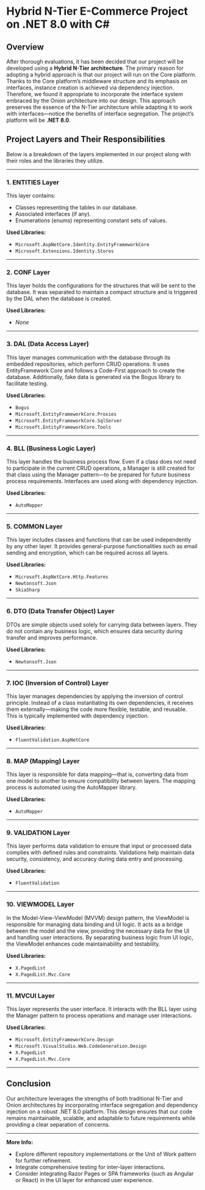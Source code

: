 # Hybrid N-Tier E-Commerce Project on .NET 8.0 with C#

## Overview

After thorough evaluations, it has been decided that our project will be developed using a **Hybrid N-Tier architecture**. The primary reason for adopting a hybrid approach is that our project will run on the Core platform. Thanks to the Core platform’s middleware structure and its emphasis on interfaces, instance creation is achieved via dependency injection. Therefore, we found it appropriate to incorporate the interface system embraced by the Onion architecture into our design. This approach preserves the essence of the N-Tier architecture while adapting it to work with interfaces—notice the benefits of interface segregation. The project’s platform will be **.NET 8.0**.

## Project Layers and Their Responsibilities

Below is a breakdown of the layers implemented in our project along with their roles and the libraries they utilize.

---

### 1. **ENTITIES Layer**

This layer contains:
- Classes representing the tables in our database.
- Associated interfaces (if any).
- Enumerations (enums) representing constant sets of values.

**Used Libraries:**
- `Microsoft.AspNetCore.Identity.EntityFrameworkCore`
- `Microsoft.Extensions.Identity.Stores`

---

### 2. **CONF Layer**

This layer holds the configurations for the structures that will be sent to the database. It was separated to maintain a compact structure and is triggered by the DAL when the database is created.

**Used Libraries:**
- *None*

---

### 3. **DAL (Data Access Layer)**

This layer manages communication with the database through its embedded repositories, which perform CRUD operations. It uses EntityFramework Core and follows a Code-First approach to create the database. Additionally, fake data is generated via the Bogus library to facilitate testing.

**Used Libraries:**
- `Bogus`
- `Microsoft.EntityFrameworkCore.Proxies`
- `Microsoft.EntityFrameworkCore.SqlServer`
- `Microsoft.EntityFrameworkCore.Tools`

---

### 4. **BLL (Business Logic Layer)**

This layer handles the business process flow. Even if a class does not need to participate in the current CRUD operations, a Manager is still created for that class using the Manager pattern—to be prepared for future business process requirements. Interfaces are used along with dependency injection.

**Used Libraries:**
- `AutoMapper`

---

### 5. **COMMON Layer**

This layer includes classes and functions that can be used independently by any other layer. It provides general-purpose functionalities such as email sending and encryption, which can be required across all layers.

**Used Libraries:**
- `Microsoft.AspNetCore.Http.Features`
- `Newtonsoft.Json`
- `SkiaSharp`

---

### 6. **DTO (Data Transfer Object) Layer**

DTOs are simple objects used solely for carrying data between layers. They do not contain any business logic, which ensures data security during transfer and improves performance.

**Used Libraries:**
- `Newtonsoft.Json`

---

### 7. **IOC (Inversion of Control) Layer**

This layer manages dependencies by applying the inversion of control principle. Instead of a class instantiating its own dependencies, it receives them externally—making the code more flexible, testable, and reusable. This is typically implemented with dependency injection.

**Used Libraries:**
- `FluentValidation.AspNetCore`

---

### 8. **MAP (Mapping) Layer**

This layer is responsible for data mapping—that is, converting data from one model to another to ensure compatibility between layers. The mapping process is automated using the AutoMapper library.

**Used Libraries:**
- `AutoMapper`

---

### 9. **VALIDATION Layer**

This layer performs data validation to ensure that input or processed data complies with defined rules and constraints. Validations help maintain data security, consistency, and accuracy during data entry and processing.

**Used Libraries:**
- `FluentValidation`

---

### 10. **VIEWMODEL Layer**

In the Model-View-ViewModel (MVVM) design pattern, the ViewModel is responsible for managing data binding and UI logic. It acts as a bridge between the model and the view, providing the necessary data for the UI and handling user interactions. By separating business logic from UI logic, the ViewModel enhances code maintainability and testability.

**Used Libraries:**
- `X.PagedList`
- `X.PagedList.Mvc.Core`

---

### 11. **MVCUI Layer**

This layer represents the user interface. It interacts with the BLL layer using the Manager pattern to process operations and manage user interactions.

**Used Libraries:**
- `Microsoft.EntityFrameworkCore.Design`
- `Microsoft.VisualStudio.Web.CodeGeneration.Design`
- `X.PagedList`
- `X.PagedList.Mvc.Core`

---

## Conclusion

Our architecture leverages the strengths of both traditional N-Tier and Onion architectures by incorporating interface segregation and dependency injection on a robust .NET 8.0 platform. This design ensures that our code remains maintainable, scalable, and adaptable to future requirements while providing a clear separation of concerns.

---

**More Info:**

- Explore different repository implementations or the Unit of Work pattern for further refinement.
- Integrate comprehensive testing for inter-layer interactions.
- Consider integrating Razor Pages or SPA frameworks (such as Angular or React) in the UI layer for enhanced user experience.
